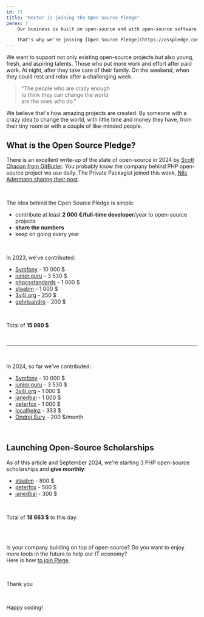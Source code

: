 ```yaml
---
id: 71
title: "Rector is joining the Open Source Pledge"
perex: |
    Our business is built on open-source and with open-source software. We're using "free" PHP language, "free" PHP frameworks, and "free" packages. But those are not free to develop and maintain.

    That's why we're joining [Open Source Pledge](https://osspledge.com/). To put actual numbers on the table and commit to long-term support.
---
```


We want to support not only existing open-source projects but also young, fresh, and aspiring talents. Those who put more work and effort after paid work. At night, after they take care of their family. On the weekend, when they could rest and relax after a challenging week.

<blockquote class="blockquote mt-5 mb-5 text-center">
"The people who are crazy enough<br>
to think they can change the world<br>
are the ones who do."
</blockquote>

We believe that's how amazing projects are created. By someone with a crazy idea to change the world, with little time and money they have, from their tiny room or with a couple of like-minded people.


## What is the Open Source Pledge?

There is an excellent write-up of the state of open-source in 2024 by [Scott Chacon from GitButler](https://blog.gitbutler.com/open-source-pledge-2024/). You probably know the company behind PHP open-source project we use daily. The Private Packagist joined this week, [Nils Adermann sharing their post](https://blog.packagist.com/packagist-is-joining-the-open-source-pledge/).

<br>

The idea behind the Open Source Pledge is simple:

 * contribute at least **2 000 €/full-time developer**/year to open-source projects
 * **share the numbers**
 * keep on going every year

<br>

In 2023, we've contributed:

* [Symfony](https://symfony.com/sponsor) - 10 000 $
* [junior.guru](https://junior.guru/love/) - 3 530 $
* [phpcsstandards](https://github.com/sponsors/PHPCSStandards) - 1 000 $
* [staabm](https://github.com/sponsors/staabm) - 1 000 $
* [3v4l.org](https://3v4l.org/sponsor) - 250 $
* [gehrisandro](https://github.com/sponsors/gehrisandro) - 200 $

<br>

Total of **15 980 $**

<br>

<hr>

<br>

In 2024, so far we've contributed:

* [Symfony](https://symfony.com/sponsor) - 10 000 $
* [junior.guru](https://junior.guru/love/) - 3 530 $
* [3v4l.org](https://3v4l.org/sponsor) - 1 000 $
* [janedbal](https://github.com/sponsors/janedbal) - 1 000 $
* [peterfox](https://github.com/sponsors/peterfox) - 1 000 $
* [localheinz](https://github.com/sponsors/localheinz) - 333 $
* [Ondrej Sury](https://github.com/sponsors/oerdnj) - 200 $/month

<br>

## Launching Open-Source Scholarships

As of this article and September 2024, we're starting 3 PHP open-source scholarships and **give monthly**:

* [staabm](https://github.com/sponsors/staabm) - 800 $
* [peterfox](https://github.com/sponsors/peterfox) - 500 $
* [janedbal](https://github.com/sponsors/janedbal) - 300 $

<br>

Total of **18 663 $** to this day.

<br>
<br>


Is your company building on top of open-source? Do you want to enjoy more tools in the future to help our IT economy?
<br>
Here is how [to join Plege](https://osspledge.com/join/).

<br>

Thank you

<br>

Happy coding!

